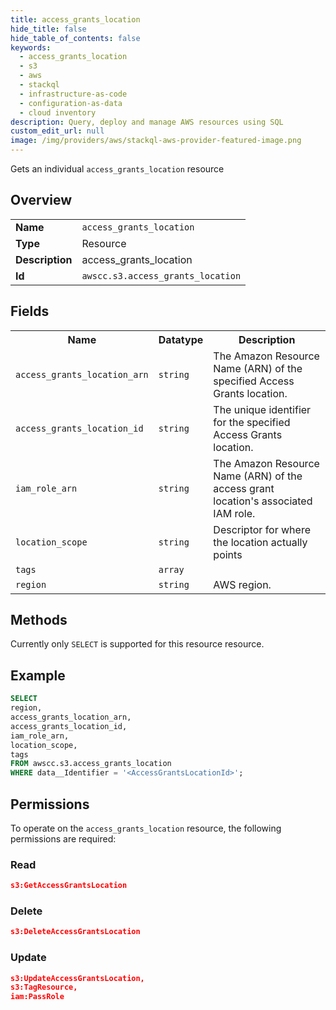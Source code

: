 ```yaml
---
title: access_grants_location
hide_title: false
hide_table_of_contents: false
keywords:
  - access_grants_location
  - s3
  - aws
  - stackql
  - infrastructure-as-code
  - configuration-as-data
  - cloud inventory
description: Query, deploy and manage AWS resources using SQL
custom_edit_url: null
image: /img/providers/aws/stackql-aws-provider-featured-image.png
---
```

Gets an individual <code>access_grants_location</code> resource

## Overview
<table><tbody>
<tr><td><b>Name</b></td><td><code>access_grants_location</code></td></tr>
<tr><td><b>Type</b></td><td>Resource</td></tr>
<tr><td><b>Description</b></td><td>access_grants_location</td></tr>
<tr><td><b>Id</b></td><td><code>awscc.s3.access_grants_location</code></td></tr>
</tbody></table>

## Fields
<table><tbody>
<tr><th>Name</th><th>Datatype</th><th>Description</th></tr>
<tr><td><code>access_grants_location_arn</code></td><td><code>string</code></td><td>The Amazon Resource Name (ARN) of the specified Access Grants location.</td></tr>
<tr><td><code>access_grants_location_id</code></td><td><code>string</code></td><td>The unique identifier for the specified Access Grants location.</td></tr>
<tr><td><code>iam_role_arn</code></td><td><code>string</code></td><td>The Amazon Resource Name (ARN) of the access grant location's associated IAM role.</td></tr>
<tr><td><code>location_scope</code></td><td><code>string</code></td><td>Descriptor for where the location actually points</td></tr>
<tr><td><code>tags</code></td><td><code>array</code></td><td></td></tr>
<tr><td><code>region</code></td><td><code>string</code></td><td>AWS region.</td></tr>

</tbody></table>

## Methods
Currently only <code>SELECT</code> is supported for this resource resource.

## Example
```sql
SELECT
region,
access_grants_location_arn,
access_grants_location_id,
iam_role_arn,
location_scope,
tags
FROM awscc.s3.access_grants_location
WHERE data__Identifier = '<AccessGrantsLocationId>';
```

## Permissions

To operate on the <code>access_grants_location</code> resource, the following permissions are required:

### Read
```json
s3:GetAccessGrantsLocation
```

### Delete
```json
s3:DeleteAccessGrantsLocation
```

### Update
```json
s3:UpdateAccessGrantsLocation,
s3:TagResource,
iam:PassRole
```

